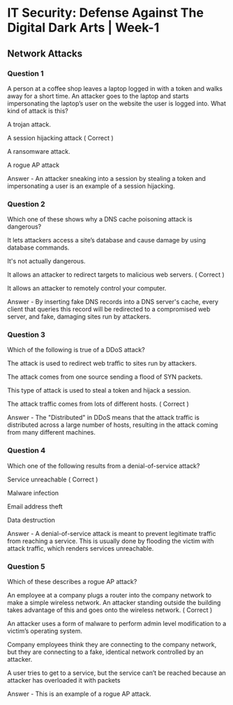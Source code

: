 # IT Security: Defense Against The Digital Dark Arts | Week-1

## Network Attacks

### Question 1

A person at a coffee shop leaves a laptop logged in with a token and walks away for a short time. An attacker goes to the laptop and starts impersonating the laptop’s user on the website the user is logged into. What kind of attack is this?

A trojan attack.

A session hijacking attack ( Correct )

A ransomware attack.

A rogue AP attack

Answer - An attacker sneaking into a session by stealing a token and impersonating a user is an example of a session hijacking.


### Question 2

Which one of these shows why a DNS cache poisoning attack is dangerous?

It lets attackers access a site’s database and cause damage by using database commands.

It's not actually dangerous.

It allows an attacker to redirect targets to malicious web servers. ( Correct )

It allows an attacker to remotely control your computer.

Answer - By inserting fake DNS records into a DNS server's cache, every client that queries this record will be redirected to a compromised web server, and fake, damaging sites run by attackers.


### Question 3

Which of the following is true of a DDoS attack? 

The attack is used to redirect web traffic to sites run by attackers.

The attack comes from one source sending a flood of SYN packets.

This type of attack is used to steal a token and hijack a session. 

The attack traffic comes from lots of different hosts.  ( Correct )

Answer - The "Distributed" in DDoS means that the attack traffic is distributed across a large number of hosts, resulting in the attack coming from many different machines.


### Question 4

Which one of the following results from a denial-of-service attack? 

Service unreachable ( Correct )

Malware infection

Email address theft

Data destruction

Answer - A denial-of-service attack is meant to prevent legitimate traffic from reaching a service. This is usually done by flooding the victim with attack traffic, which renders services unreachable.


### Question 5

Which of these describes a rogue AP attack? 

An employee at a company plugs a router into the company network to make a simple wireless network. An attacker standing outside the building takes advantage of this and goes onto the wireless network. ( Correct )

An attacker uses a form of malware to perform admin level modification to a victim’s operating system.

Company employees think they are connecting to the company network, but they are connecting to a fake, identical network controlled by an attacker.

A user tries to get to a service, but the service can’t be reached because an attacker has overloaded it with packets


Answer - This is an example of a rogue AP attack. 